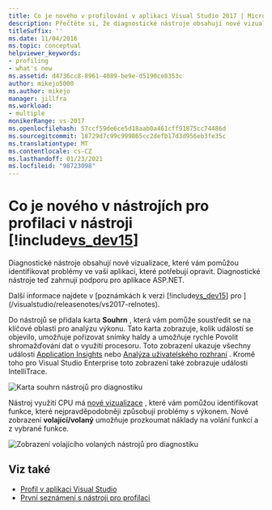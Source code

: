```yaml
---
title: Co je nového v profilování v aplikaci Visual Studio 2017 | Microsoft Docs
description: Přečtěte si, že diagnostické nástroje obsahují nové vizualizace, které vám pomůžou identifikovat problémy v aplikaci, které potřebují opravit.
titleSuffix: ''
ms.date: 11/04/2016
ms.topic: conceptual
helpviewer_keywords:
- profiling
- what's new
ms.assetid: d4736cc8-8961-4089-be9e-d5190ce8353c
author: mikejo5000
ms.author: mikejo
manager: jillfra
ms.workload:
- multiple
monikerRange: vs-2017
ms.openlocfilehash: 57ccf59de6ce5d18aab0a461cff91875cc74486d
ms.sourcegitcommit: 18729d7c99c999865cc2defb17d3d956eb3fe35c
ms.translationtype: MT
ms.contentlocale: cs-CZ
ms.lasthandoff: 01/23/2021
ms.locfileid: "98723098"
---
```

# <a name="whats-new-in-profiling-tools-in-includevs_dev15"></a>Co je nového v nástrojích pro profilaci v nástroji [!include[vs_dev15](../misc/includes/vs_dev15_md.md)]

Diagnostické nástroje obsahují nové vizualizace, které vám pomůžou identifikovat problémy ve vaší aplikaci, které potřebují opravit. Diagnostické nástroje teď zahrnují podporu pro aplikace ASP.NET.

Další informace najdete v [poznámkách k verzi [!include[vs_dev15](../misc/includes/vs_dev15_md.md)] pro ](/visualstudio/releasenotes/vs2017-relnotes).

Do nástrojů se přidala karta **Souhrn** , která vám pomůže soustředit se na klíčové oblasti pro analýzu výkonu. Tato karta zobrazuje, kolik událostí se objevilo, umožňuje pořizovat snímky haldy a umožňuje rychle Povolit shromažďování dat o využití procesoru. Toto zobrazení ukazuje všechny události [Application Insights](/azure/azure-monitor/app/visual-studio) nebo [Analýza uživatelského rozhraní](/visualstudio/releasenotes/vs2017-relnotes) . Kromě toho pro Visual Studio Enterprise toto zobrazení také zobrazuje události IntelliTrace.

![Karta souhrn nástrojů pro diagnostiku](../profiling/media/diag-tools-summary-tab-2.png "DiagToolsSummaryTab")

Nástroj využití CPU má [nové vizualizace](../profiling/Beginners-Guide-to-Performance-Profiling.md) , které vám pomůžou identifikovat funkce, které nejpravděpodobněji způsobují problémy s výkonem. Nové zobrazení **volající/volaný** umožňuje prozkoumat náklady na volání funkcí a z vybrané funkce.

![Zobrazení volajícího volaných nástrojů pro diagnostiku](../profiling/media/diag-tools-caller-callee-2.png "DiagToolsCallerCallee")

## <a name="see-also"></a>Viz také

- [Profil v aplikaci Visual Studio](../profiling/index.yml)
- [První seznámení s nástroji pro profilaci](../profiling/profiling-feature-tour.md)